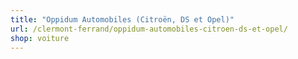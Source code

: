 ```yaml
---
title: "Oppidum Automobiles (Citroën, DS et Opel)"
url: /clermont-ferrand/oppidum-automobiles-citroen-ds-et-opel/
shop: voiture
---
```

